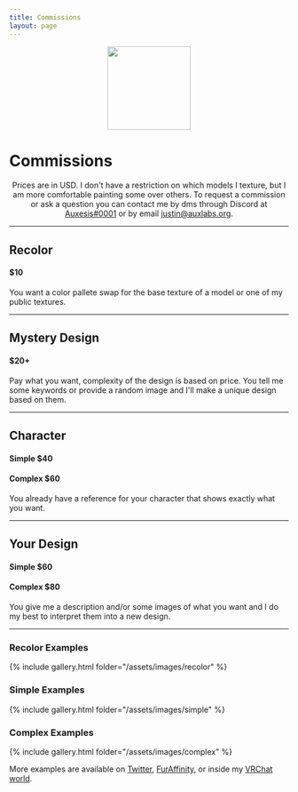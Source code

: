 ```yaml
---
title: Commissions
layout: page
---
```

<p align="center">
  <img src="../assets/images/profile.png" width="150" height="150" />
  <h1>Commissions</h1>
  <p align="center">
    Prices are in USD. I don't have a restriction on which models I texture, but I am more comfortable painting some over others. To request a commission or ask a question you can contact me by dms through Discord at <a href="https://discord.com/users/158056840402436096/">Auxesis#0001</a> or by email <a href="mailto:justin@auxlabs.org?subject=Commission Request">justin@auxlabs.org</a>.
  </p>
</p>

---

## Recolor
#### $10
You want a color pallete swap for the base texture of a model or one of my public textures.

---

## Mystery Design
#### $20+
Pay what you want, complexity of the design is based on price. You tell me some keywords or provide a random image and I'll make a unique design based on them.

---

## Character
#### Simple $40
#### Complex $60
You already have a reference for your character that shows exactly what you want.

---

## Your Design
#### Simple $60
#### Complex $80
You give me a description and/or some images of what you want and I do my best to interpret them into a new design.

---

### Recolor Examples
{% include gallery.html folder="/assets/images/recolor" %}

### Simple Examples
{% include gallery.html folder="/assets/images/simple" %}

### Complex Examples
{% include gallery.html folder="/assets/images/complex" %}

More examples are available on [Twitter](https://twitter.com/auxlabs_), [FurAffinity](https://www.furaffinity.net/user/auxl/), or inside my [VRChat world](https://vrchat.com/home/world/wrld_a52d3f10-78b2-4472-8db4-5702a126aff8).
